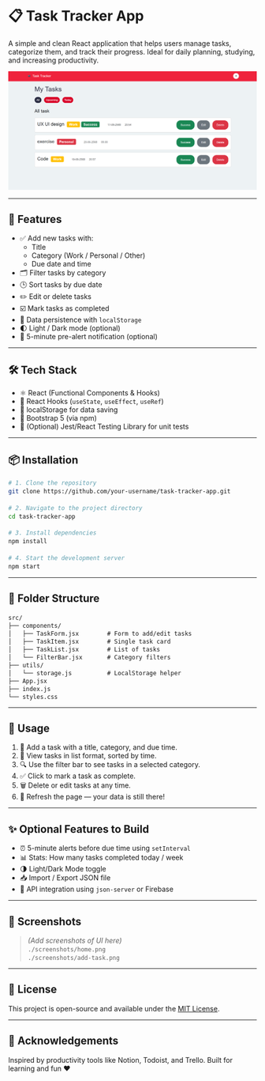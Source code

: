 # 📋 Task Tracker App

A simple and clean React application that helps users manage tasks, categorize them, and track their progress. Ideal for daily planning, studying, and increasing productivity.

![Task Tracker Preview](./preview.png)

---

## 🚀 Features

- ✅ Add new tasks with:
  - Title
  - Category (Work / Personal / Other)
  - Due date and time
- 🗂️ Filter tasks by category
- 🕒 Sort tasks by due date
- ✏️ Edit or delete tasks
- ☑️ Mark tasks as completed
- 🔁 Data persistence with `localStorage`
- 🌓 Light / Dark mode (optional)
- 🔔 5-minute pre-alert notification (optional)

---

## 🛠️ Tech Stack

- ⚛️ React (Functional Components & Hooks)
- 🧠 React Hooks (`useState`, `useEffect`, `useRef`)
- 💾 localStorage for data saving
- 🎨 Bootstrap 5 (via npm)
- 🧪 (Optional) Jest/React Testing Library for unit tests

---

## 📦 Installation

```bash
# 1. Clone the repository
git clone https://github.com/your-username/task-tracker-app.git

# 2. Navigate to the project directory
cd task-tracker-app

# 3. Install dependencies
npm install

# 4. Start the development server
npm start
```

---

## 📁 Folder Structure

```
src/
├── components/
│   ├── TaskForm.jsx        # Form to add/edit tasks
│   ├── TaskItem.jsx        # Single task card
│   ├── TaskList.jsx        # List of tasks
│   └── FilterBar.jsx       # Category filters
├── utils/
│   └── storage.js          # LocalStorage helper
├── App.jsx
├── index.js
└── styles.css
```

---

## 📌 Usage

1. 📝 Add a task with a title, category, and due time.
2. 🧹 View tasks in list format, sorted by time.
3. 🔍 Use the filter bar to see tasks in a selected category.
4. ✅ Click to mark a task as complete.
5. 🗑️ Delete or edit tasks at any time.
6. 🔁 Refresh the page — your data is still there!

---

## ✨ Optional Features to Build

- ⏰ 5-minute alerts before due time using `setInterval`
- 📊 Stats: How many tasks completed today / week
- 🌗 Light/Dark Mode toggle
- 📥 Import / Export JSON file
- 🔌 API integration using `json-server` or Firebase

---

## 📸 Screenshots

> *(Add screenshots of UI here)*  
> `./screenshots/home.png`  
> `./screenshots/add-task.png`

---

## 📄 License

This project is open-source and available under the [MIT License](LICENSE).

---

## 🙌 Acknowledgements

Inspired by productivity tools like Notion, Todoist, and Trello. Built for learning and fun ❤️